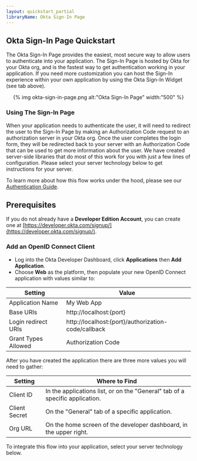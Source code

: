 ```yaml
---
layout: quickstart_partial
libraryName: Okta Sign-In Page
---
```


## Okta Sign-In Page Quickstart

The Okta Sign-In Page provides the easiest, most secure way to allow users to authenticate into your application.  The Sign-In Page is hosted by Okta for your Okta org, and is the fastest way to get authentication working in your application. If you need more customization you can host the Sign-In experience within your own application by using the Okta Sign-In Widget (see tab above).

<center>{% img okta-sign-in-page.png alt:"Okta Sign-In Page" width:"500" %}</center>

### Using The Sign-In Page

When your application needs to authenticate the user, it will need to redirect the user to the Sign-In Page by making an Authorization Code request to an authorization server in your Okta org. Once the user completes the login form, they will be redirected back to your server with an Authorization Code that can be used to get more information about the user. We have created server-side libraries that do most of this work for you with just a few lines of configuration. Please select your server technology below to get instructions for your server.

To learn more about how this flow works under the hood, please see our [Authentication Guide](/authentication-guide/implementing-authentication/auth-code).

## Prerequisites
If you do not already have a **Developer Edition Account**, you can create one at [https://developer.okta.com/signup/](https://developer.okta.com/signup/).

### Add an OpenID Connect Client
* Log into the Okta Developer Dashboard, click **Applications** then **Add Application**.
* Choose **Web** as the platform, then populate your new OpenID Connect application with values similar to:

| Setting             | Value                                               |
| ------------------- | --------------------------------------------------- |
| Application Name    | My Web App                                          |
| Base URIs           | http://localhost:{port}                             |
| Login redirect URIs | http://localhost:{port}/authorization-code/callback |
| Grant Types Allowed | Authorization Code                                  |

After you have created the application there are three more values you will need to gather:

| Setting       | Where to Find                                                                  |
| ------------- | ------------------------------------------------------------------------------ |
| Client ID     | In the applications list, or on the "General" tab of a specific application.   |
| Client Secret | On the "General" tab of a specific application.                                |
| Org URL       | On the home screen of the developer dashboard, in the upper right.             |

To integrate this flow into your application, select your server technology below.
